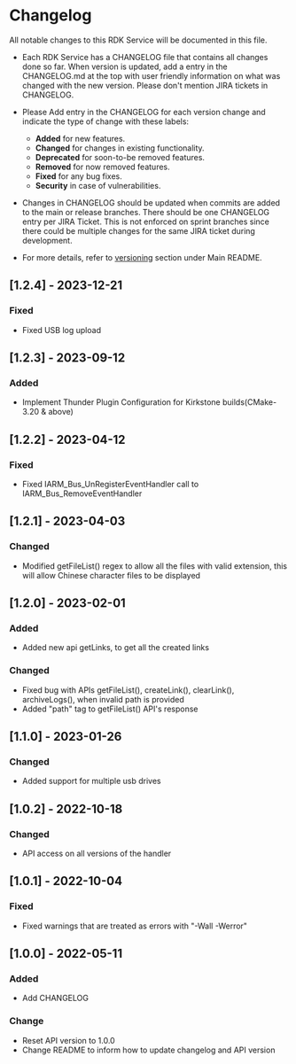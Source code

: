 # Changelog

All notable changes to this RDK Service will be documented in this file.

* Each RDK Service has a CHANGELOG file that contains all changes done so far. When version is updated, add a entry in the CHANGELOG.md at the top with user friendly information on what was changed with the new version. Please don't mention JIRA tickets in CHANGELOG. 

* Please Add entry in the CHANGELOG for each version change and indicate the type of change with these labels:
    * **Added** for new features.
    * **Changed** for changes in existing functionality.
    * **Deprecated** for soon-to-be removed features.
    * **Removed** for now removed features.
    * **Fixed** for any bug fixes.
    * **Security** in case of vulnerabilities.

* Changes in CHANGELOG should be updated when commits are added to the main or release branches. There should be one CHANGELOG entry per JIRA Ticket. This is not enforced on sprint branches since there could be multiple changes for the same JIRA ticket during development. 

* For more details, refer to [versioning](https://github.com/rdkcentral/rdkservices#versioning) section under Main README.

## [1.2.4] - 2023-12-21
### Fixed
- Fixed USB log upload

## [1.2.3] - 2023-09-12
### Added
- Implement Thunder Plugin Configuration for Kirkstone builds(CMake-3.20 & above)

## [1.2.2] - 2023-04-12
### Fixed
- Fixed IARM_Bus_UnRegisterEventHandler  call to IARM_Bus_RemoveEventHandler

## [1.2.1] - 2023-04-03
### Changed
- Modified getFileList() regex to allow all the files with valid extension, this will allow
  Chinese character files to be displayed

## [1.2.0] - 2023-02-01
### Added
- Added new api getLinks, to get all the created links
### Changed
- Fixed bug with APIs getFileList(), createLink(), clearLink(), archiveLogs(), when invalid path is provided
- Added "path" tag to getFileList() API's response

## [1.1.0] - 2023-01-26
### Changed
- Added support for multiple usb drives

## [1.0.2] - 2022-10-18
### Changed
- API access on all versions of the handler

## [1.0.1] - 2022-10-04
### Fixed
- Fixed warnings that are treated as errors with "-Wall -Werror"

## [1.0.0] - 2022-05-11
### Added
- Add CHANGELOG

### Change
- Reset API version to 1.0.0
- Change README to inform how to update changelog and API version

